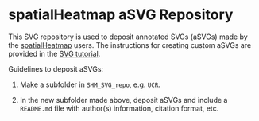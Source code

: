 # spatialHeatmap aSVG Repository

This SVG repository is used to deposit annotated SVGs (aSVGs) made by the [spatialHeatmap](https://bioconductor.org/packages/devel/bioc/html/spatialHeatmap.html) users. The instructions for creating custom aSVGs are provided in the [SVG tutorial](https://jianhaizhang.github.io/SHM_SVG).  

Guidelines to deposit aSVGs:
 
1. Make a subfolder in `SHM_SVG_repo`, e.g. `UCR`.  

2. In the new subfolder made above, deposit aSVGs and include a `README.md` file with author(s) information, citation format, etc.  



